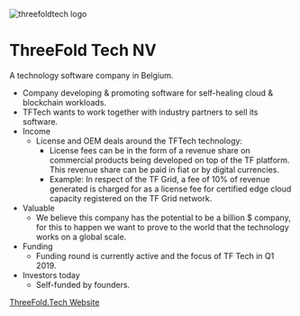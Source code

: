 ![threefoldtech logo](threefoldtech_logo.jpg)


# ThreeFold Tech NV

A technology software company in Belgium.
- Company developing & promoting software for self-healing cloud & blockchain workloads.
- TFTech wants to work together with industry partners to sell its software.
- Income
    - License and OEM deals around the TFTech technology:
        - License fees can be in the form of a revenue share on commercial products being developed on top of the TF platform. This revenue share can be paid in fiat or by digital currencies. 
        - Example: In respect of the TF Grid, a fee of 10% of revenue generated is charged for as a license fee for certified edge cloud capacity registered on the TF Grid network.
- Valuable
    - We believe this company has the potential to be a billion $ company, for this to happen we want to prove to the world that the technology works on a global scale.
- Funding
    - Funding round is currently active and the focus of TF Tech in Q1 2019.
- Investors today
    - Self-funded by founders.
    
[ThreeFold.Tech Website](https://www.threefold.tech/)
